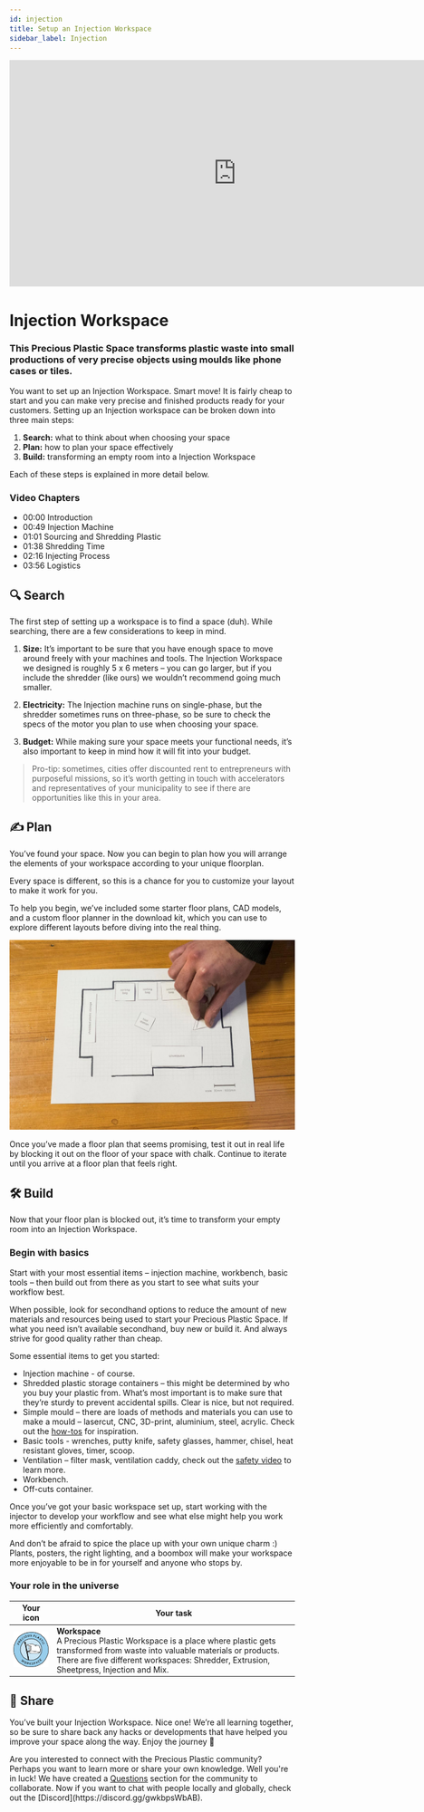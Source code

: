 ```yaml
---
id: injection
title: Setup an Injection Workspace
sidebar_label: Injection
---
```


<div class="videocontainer">
  <iframe width="800" height="400" src="https://www.youtube.com/embed/hIlmxuz1ZKs" frameborder="0" allow="accelerometer; autoplay; encrypted-media; gyroscope; picture-in-picture" allowfullscreen></iframe>
</div>

<style>
:root {
  --highlight: #37b4a3;
  --hover: #37b4a3;
}
</style>

# Injection Workspace

<div class="videoChapters">
<div class="videoChaptersMain">

###  This Precious Plastic Space transforms plastic waste into small productions of very precise objects using moulds like phone cases or tiles.

You want to set up an Injection Workspace. Smart move! It is fairly cheap to start and you can make very precise and finished products ready for your customers. Setting up an Injection workspace can be broken down into three main steps:

1. <b>Search:</b> what to think about when choosing your space
2. <b>Plan:</b> how to plan your space effectively
3. <b>Build:</b> transforming an empty room into a Injection Workspace

Each of these steps is explained in more detail below.

</div>
<div class="videoChaptersSidebar">

### Video Chapters

- 00:00 Introduction
- 00:49 Injection Machine
- 01:01 Sourcing and Shredding Plastic
- 01:38 Shredding Time
- 02:16 Injecting Process
- 03:56 Logistics

</div>
</div>

## 🔍 Search

The first step of setting up a workspace is to find a space (duh). While searching, there are a few considerations to keep in mind.

1. <b>Size:</b> It’s important to be sure that you have enough space to move around freely with your machines and tools. The Injection Workspace we designed is roughly 5 x 6 meters – you can go larger, but if you include the shredder (like ours) we wouldn’t recommend going much smaller.

2. <b>Electricity:</b> The Injection machine runs on single-phase, but the shredder sometimes runs on three-phase, so be sure to check the specs of the motor you plan to use when choosing your space.

3. <b>Budget:</b> While making sure your space meets your functional needs, it’s also important to keep in mind how it will fit into your budget.

> Pro-tip: sometimes, cities offer discounted rent to entrepreneurs with purposeful missions, so it’s worth getting in touch with accelerators and representatives of your municipality to see if there are opportunities like this in your area.


## ✍️ Plan

You’ve found your space. Now you can begin to plan how you will arrange the elements of your workspace according to your unique floorplan.

Every space is different, so this is a chance for you to customize your layout to make it work for you.

To help you begin, we’ve included some starter floor plans, CAD models, and a custom floor planner in the download kit, which you can use to explore different layouts before diving into the real thing.

![Injection Workspace](assets/spaces_injection.jpg)

Once you’ve made a floor plan that seems promising, test it out in real life by blocking it out on the floor of your space with chalk. Continue to iterate until you arrive at a floor plan that feels right.


## 🛠 Build

Now that your floor plan is blocked out, it’s time to transform your empty room into an Injection Workspace.

### Begin with basics

Start with your most essential items – injection machine, workbench, basic tools – then build out from there as you start to see what suits your workflow best.

When possible, look for secondhand options to reduce the amount of new materials and resources being used to start your Precious Plastic Space. If what you need isn’t available secondhand, buy new or build it. And always strive for good quality rather than cheap.

Some essential items to get you started:

- Injection machine - of course.
- Shredded plastic storage containers – this might be determined by who you buy your plastic from. What’s most important is to make sure that they’re sturdy to prevent accidental spills. Clear is nice, but not required.
- Simple mould – there are loads of methods and materials you can use to make a mould – lasercut, CNC, 3D-print, aluminium, steel, acrylic. Check out the <a href="https://community.preciousplastic.com/">how-tos</a> for inspiration.
- Basic tools - wrenches, putty knife, safety glasses, hammer, chisel, heat resistant gloves, timer, scoop.
- Ventilation – filter mask, ventilation caddy, check out the <a href="https://community.preciousplastic.com/academy/plastic/safety">safety video</a> to learn more.
- Workbench.
- Off-cuts container.

Once you’ve got your basic workspace set up, start working with the injector to develop your workflow and see what else might help you work more efficiently and comfortably.

And don’t be afraid to spice the place up with your own unique charm :) Plants, posters, the right lighting, and a boombox will make your workspace more enjoyable to be in for yourself and anyone who stops by.

### Your role in the universe
| Your icon  |  Your task |
|----------|----------------------|
| <img src="../assets/universe/badge-workspace.png" width="150"/>        |  __Workspace__ <br> A Precious Plastic Workspace is a place where plastic gets transformed from waste into valuable materials or products. There are five different workspaces: Shredder, Extrusion, Sheetpress, Injection and Mix. |

## 👋 Share

You’ve built your Injection Workspace. Nice one! We’re all learning together, so be sure to share back any hacks or developments that have helped you improve your space along the way. Enjoy the journey 🙂

<p class="note">Are you interested to connect with the Precious Plastic community? Perhaps you want to learn more or share your own knowledge. Well you're in luck! We have created a <a href="https://community.preciousplastic.com/questions">Questions</a> section for the community to collaborate. Now if you want to chat with people locally and globally, check out the [Discord](https://discord.gg/gwkbpsWbAB).</p>
